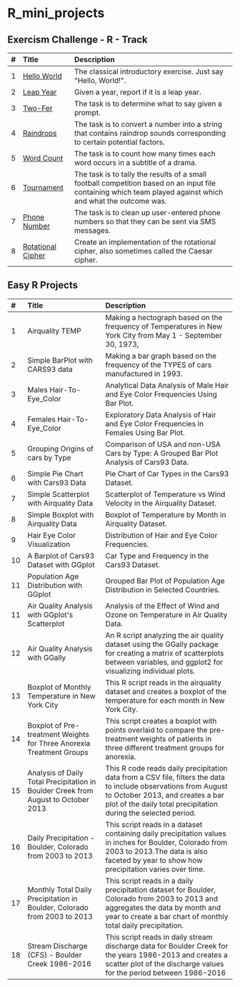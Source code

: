 # R_mini_projects

## Exercism Challenge - R - Track
| #  | Title     | Description                |
| :-------- | :------- | :------------------------- |
| 1 | [Hello World](https://exercism.org/tracks/r/exercises/hello-world)   | The classical introductory exercise. Just say "Hello, World!". |
| 2 | [Leap Year](https://exercism.org/tracks/r/exercises/leap)  | Given a year, report if it is a leap year. |
| 3 | [Two-Fer](https://exercism.org/tracks/r/exercises/two-fer)  | The task is to determine what to say given a prompt. |
| 4 | [Raindrops](https://exercism.org/tracks/r/exercises/raindrops)  | The task is to convert a number into a string that contains raindrop sounds corresponding to certain potential factors. |
| 5 | [Word Count](https://exercism.org/tracks/r/exercises/word-count)  | The task is to count how many times each word occurs in a subtitle of a drama. |
| 6 | [Tournament](https://exercism.org/tracks/r/exercises/tournament)  | The task is to tally the results of a small football competition based on an input file containing which team played against which and what the outcome was. |
| 7 | [Phone Number](https://exercism.org/tracks/r/exercises/phone-number)  | The task is to clean up user-entered phone numbers so that they can be sent via SMS messages. |
| 8 | [Rotational Cipher](https://exercism.org/tracks/r/exercises/rotational-cipher)  | Create an implementation of the rotational cipher, also sometimes called the Caesar cipher. |












## Easy R Projects
| #  | Title     | Description                |
| :-------- | :------- | :------------------------- |
| 1 | Airquality TEMP | Making a hectograph based on the frequency of Temperatures in New York City from May 1 - September 30, 1973, |
| 2 | Simple BarPlot with CARS93 data| Making a bar graph based on the frequency of the TYPES of cars manufactured in 1993.|
| 3 | Males Hair-To-Eye_Color | Analytical Data Analysis of Male Hair and Eye Color Frequencies Using Bar Plot.|
| 4 | Females Hair-To-Eye_Color | Exploratory Data Analysis of Hair and Eye Color Frequencies in Females Using Bar Plot.|
| 5 | Grouping Origins of cars by Type | Comparison of USA and non-USA Cars by Type: A Grouped Bar Plot Analysis of Cars93 Data.|
| 6 | Simple Pie Chart with Cars93 Data | Pie Chart of Car Types in the Cars93 Dataset.|
| 7 | Simple Scatterplot with Airquality Data | Scatterplot of Temperature vs Wind Velocity in the Airquality Dataset.|
| 8 | Simple Boxplot with Airquality Data | Boxplot of Temperature by Month in Airquality Dataset.|
| 9 | Hair Eye Color Visualization | Distribution of Hair and Eye Color Frequencies.|
| 10 | A Barplot of Cars93 Dataset with GGplot | Car Type and Frequency in the Cars93 Dataset.|
| 11 | Population Age Distribution with GGplot | Grouped Bar Plot of Population Age Distribution in Selected Countries.|
| 11 | Air Quality Analysis with GGplot's Scatterplot | Analysis of the Effect of Wind and Ozone on Temperature in Air Quality Data.|
| 12 | Air Quality Analysis with GGally | An R script analyzing the air quality dataset using the GGally package for creating a matrix of scatterplots between variables, and ggplot2 for visualizing individual plots.|
| 13 |Boxplot of Monthly Temperature in New York City | This R script reads in the airquality dataset and creates a boxplot of the temperature for each month in New York City. |
| 14 |Boxplot of Pre-treatment Weights for Three Anorexia Treatment Groups | This script creates a boxplot with points overlaid to compare the pre-treatment weights of patients in three different treatment groups for anorexia.|
| 15 |Analysis of Daily Total Precipitation in Boulder Creek from August to October 2013 | This R code reads daily precipitation data from a CSV file, filters the data to include observations from August to October 2013, and creates a bar plot of the daily total precipitation during the selected period. |
| 16 |Daily Precipitation - Boulder, Colorado  from 2003 to 2013|This script reads in a dataset containing daily precipitation values in inches for Boulder, Colorado from 2003 to 2013.The data is also faceted by year to show how precipitation varies over time.|
| 17 | Monthly Total Daily Precipitation in Boulder, Colorado from 2003 to 2013 | This script reads in a daily precipitation dataset for Boulder, Colorado from 2003 to 2013 and aggregates the data by month and year to create a bar chart of monthly total daily precipitation. |
| 18 | Stream Discharge (CFS) - Boulder Creek 1986-2016 | This script reads in daily stream discharge data for Boulder Creek for the years 1986-2013 and creates a scatter plot of the discharge values for the period between 1986-2016 |